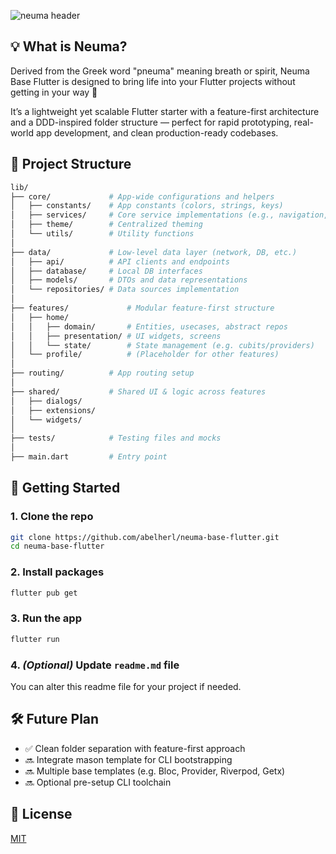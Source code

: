 ![neuma header](https://res.cloudinary.com/dp3fqnmmg/image/upload/v1752827195/GitHub_-_Neuma_Base_Flutter_1_fpg9be.png)

## 💡 What is Neuma?
Derived from the Greek word "pneuma" meaning breath or spirit, Neuma Base Flutter is designed to bring life into your Flutter projects without getting in your way 🤩

It’s a lightweight yet scalable Flutter starter with a feature-first architecture and a DDD-inspired folder structure — perfect for rapid prototyping, real-world app development, and clean production-ready codebases.

## 🧱 Project Structure

```bash
lib/
├── core/             # App-wide configurations and helpers
│   ├── constants/    # App constants (colors, strings, keys)
│   ├── services/     # Core service implementations (e.g., navigation, logging)
│   ├── theme/        # Centralized theming
│   └── utils/        # Utility functions
│
├── data/             # Low-level data layer (network, DB, etc.)
│   ├── api/          # API clients and endpoints
│   ├── database/     # Local DB interfaces
│   ├── models/       # DTOs and data representations
│   └── repositories/ # Data sources implementation
│
├── features/             # Modular feature-first structure
│   ├── home/
│   │   ├── domain/       # Entities, usecases, abstract repos
│   │   ├── presentation/ # UI widgets, screens
│   │   └── state/        # State management (e.g. cubits/providers)
│   └── profile/          # (Placeholder for other features)
│
├── routing/          # App routing setup
│
├── shared/           # Shared UI & logic across features
│   ├── dialogs/
│   ├── extensions/
│   └── widgets/
│
├── tests/            # Testing files and mocks
│
├── main.dart         # Entry point
```

## 🚀 Getting Started

### 1. Clone the repo
```bash
git clone https://github.com/abelherl/neuma-base-flutter.git
cd neuma-base-flutter
```

### 2. Install packages
```bash
flutter pub get
```

### 3. Run the app
```bash
flutter run
```

### 4. *(Optional)* Update ```readme.md``` file
You can alter this readme file for your project if needed.

## 🛠️ Future Plan
* ✅ Clean folder separation with feature-first approach
* 🔜 Integrate mason template for CLI bootstrapping
* 🔜 Multiple base templates (e.g. Bloc, Provider, Riverpod, Getx)
* 🔜 Optional pre-setup CLI toolchain

## 📄 License
[MIT](./LICENSE)
